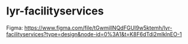 # lyr-facilityservices


Figma: https://www.figma.com/file/tGwmjllNQdFGUI9w5ktemh/lyr-facilityservices?type=design&node-id=0%3A1&t=K8F6dTdi2mIklnEO-1
